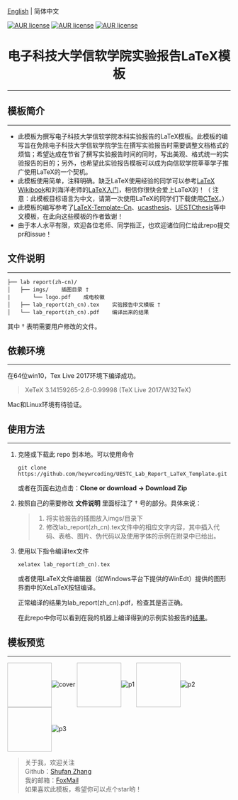 [English](./README.md) | 简体中文

[![AUR license](https://img.shields.io/dub/l/vibe-d.svg)](https://github.com/heywrcoding/UESTC_Lab_Report_LaTeX_Template)
[![AUR license](https://img.shields.io/badge/platform-win--64%20%7C%20ctex-lightgrey.svg)](https://github.com/heywrcoding/UESTC_Lab_Report_LaTeX_Template)
[![AUR license](https://img.shields.io/badge/version-v0.1-brightgreen.svg)](https://github.com/heywrcoding/UESTC_Lab_Report_LaTeX_Template)

<h1 align="center">电子科技大学信软学院实验报告LaTeX模板</h1>


---
## 模板简介
-------------

* 此模板为撰写电子科技大学信软学院本科实验报告的LaTeX模板。此模板的编写旨在免除电子科技大学信软学院学生在撰写实验报告时需要调整文档格式的烦恼；希望达成在节省了撰写实验报告时间的同时，写出美观、格式统一的实验报告的目的；另外，也希望此实验报告模板可以成为向信软学院莘莘学子推广使用LaTeX的一个契机。
* 此模板使用简单，注释明确。缺乏LaTeX使用经验的同学可以参考[LaTeX Wikibook](https://en.wikibooks.org/wiki/LaTeX)和刘海洋老师的[LaTeX入门](https://bbs.pku.edu.cn/attach/e7/f2/e7f2bb698b9c3672/tex_intro_talk.pdf)，相信你很快会爱上LaTeX的！（ 注意：此模板目标语言为中文，请第一次使用LaTeX的同学们下载使用[CTeX](http://www.ctex.org/HomePage)。）
* 此模板的编写参考了[LaTeX-Template-Cn](https://github.com/DeathKing/LaTeX-Template-Cn)、[ucasthesis](https://github.com/mohuangrui/ucasthesis)、[UESTCthesis](https://github.com/shifujun/UESTCthesis)等中文模板，在此向这些模板的作者致谢！
* 由于本人水平有限，欢迎各位老师、同学指正，也欢迎诸位同仁给此repo提交pr和issue！


## 文件说明
-------------

    ├── lab report(zh-cn)/    
    │   ├── imgs/    插图目录 †
    |       └── logo.pdf    成电校徽
    │   ├── lab_report(zh_cn).tex    实验报告中文模板 †
    │   └── lab_report(zh_cn).pdf    编译出来的结果

其中 † 表明需要用户修改的文件。

## 依赖环境
-------------

在64位win10，Tex Live 2017环境下编译成功。

> XeTeX 3.14159265-2.6-0.99998 (TeX Live 2017/W32TeX)  

Mac和Linux环境有待验证。

## 使用方法
-------------

1.  克隆或下载此 repo 到本地。可以使用命令

        git clone https://github.com/heywrcoding/UESTC_Lab_Report_LaTeX_Template.git
        
    或者在页面右边点击：**Clone or download -> Download Zip**

2.  按照自己的需要修改 **文件说明** 里面标注了 † 号的部分。具体来说：
    > 1. 将实验报告的插图放入imgs/目录下
    > 2. 修改lab_report(zh_cn).tex文件中的相应文字内容，其中插入代码、表格、图片、伪代码以及使用字体的示例在附录中已给出。

3.  使用以下指令编译tex文件

        xelatex lab_report(zh_cn).tex
    
    或者使用LaTeX文件编辑器（如Windows平台下提供的WinEdt）提供的图形界面中的XeLaTeX按钮编译。
    
    正常编译的结果为lab_report(zh_cn).pdf，检查其是否正确。
    
    在此repo中你可以看到在我的机器上编译得到的示例实验报告的[结果](https://github.com/heywrcoding/UESTC_Lab_Report_LaTeX_Template/blob/master/lab%20report(zh-cn)/lab_report(zh_cn).pdf)。

## 模板预览
-------------

<img width = "100" height = "100" div align=center />![cover](https://user-images.githubusercontent.com/28619915/49622954-a6ccfd80-fa06-11e8-9753-6181af3ac720.png)
<img width = "100" height = "100" div align=center />![p1](https://user-images.githubusercontent.com/28619915/49622955-a7fe2a80-fa06-11e8-9d90-8959be3100a3.png)
<img width = "100" height = "100" div align=center />![p2](https://user-images.githubusercontent.com/28619915/49622957-a92f5780-fa06-11e8-95a0-1494d893f052.png)
<img width = "100" height = "100" div align=center />![p3](https://user-images.githubusercontent.com/28619915/49622961-aa608480-fa06-11e8-961e-382ddb7354d7.png)
</div>    
    
    
> 关于我，欢迎关注  
> Github：[Shufan Zhang](https://github.com/heywrcoding)  
> 我的邮箱：[FoxMail](mailto:shufan_zhang@foxmail.com)  
> 如果喜欢此模板，希望你可以点个star哟！
